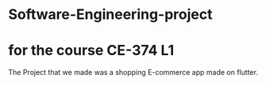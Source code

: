 # Software-Engineering-project
# for the course CE-374 L1
The Project that we made was a shopping E-commerce app made on flutter. 
